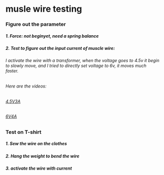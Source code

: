 # musle wire testing

### Figure out the parameter
##### 1. Force: not beginyet, need a spring balance

##### 2. Test to figure out the input current of muscle wire: 
###### I activate the wire with a transformer, when the voltage goes to 4.5v it begin to slowly move, and I tried to directly set voltage to 6v, it moves much faster.
###### Here are the videos:
###### [4.5V3A](https://github.com/danqian/mechatronic-2019/blob/master/Final%20Project/muscle%20wire%20test/video/4.5V3A.mp4)
###### [6V4A](https://github.com/danqian/mechatronic-2019/blob/master/Final%20Project/muscle%20wire%20test/video/6V4A.mp4)

### Test on T-shirt
##### 1. Sew the wire on the clothes
##### 2. Hang the weight to bend the wire
##### 3. activate the wire with current
